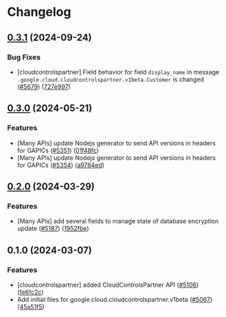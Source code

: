 # Changelog

## [0.3.1](https://github.com/googleapis/google-cloud-node/compare/cloudcontrolspartner-v0.3.0...cloudcontrolspartner-v0.3.1) (2024-09-24)


### Bug Fixes

* [cloudcontrolspartner] Field behavior for field `display_name` in message `.google.cloud.cloudcontrolspartner.v1beta.Customer` is changed ([#5679](https://github.com/googleapis/google-cloud-node/issues/5679)) ([727e997](https://github.com/googleapis/google-cloud-node/commit/727e9971f7980f0b2c6ae14b209d10678e9b857d))

## [0.3.0](https://github.com/googleapis/google-cloud-node/compare/cloudcontrolspartner-v0.2.0...cloudcontrolspartner-v0.3.0) (2024-05-21)


### Features

* [Many APIs] update Nodejs generator to send API versions in headers for GAPICs ([#5351](https://github.com/googleapis/google-cloud-node/issues/5351)) ([01f48fc](https://github.com/googleapis/google-cloud-node/commit/01f48fce63ec4ddf801d59ee2b8c0db9f6fb8372))
* [Many APIs] update Nodejs generator to send API versions in headers for GAPICs ([#5354](https://github.com/googleapis/google-cloud-node/issues/5354)) ([a9784ed](https://github.com/googleapis/google-cloud-node/commit/a9784ed3db6ee96d171762308bbbcd57390b6866))

## [0.2.0](https://github.com/googleapis/google-cloud-node/compare/cloudcontrolspartner-v0.1.0...cloudcontrolspartner-v0.2.0) (2024-03-29)


### Features

* [Many APIs] add several fields to manage state of database encryption update ([#5187](https://github.com/googleapis/google-cloud-node/issues/5187)) ([1952fbe](https://github.com/googleapis/google-cloud-node/commit/1952fbe432b96115278d42e5c1dbdbc7de39036b))

## 0.1.0 (2024-03-07)


### Features

* [cloudcontrolspartner] added CloudControlsPartner API ([#5106](https://github.com/googleapis/google-cloud-node/issues/5106)) ([fe6fc2c](https://github.com/googleapis/google-cloud-node/commit/fe6fc2c37a47139c6c67a6e500f57afc5abdd7ca))
* Add initial files for google.cloud.cloudcontrolspartner.v1beta ([#5067](https://github.com/googleapis/google-cloud-node/issues/5067)) ([45a51f5](https://github.com/googleapis/google-cloud-node/commit/45a51f588c8d296e06dbecc87dd6875e9076fc62))

